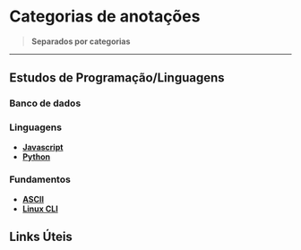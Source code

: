 <link rel="stylesheet" type="text/css" href="./CSS/dark-theme.css">

# Categorias de anotações 
>**Separados por categorias**

---
## Estudos de Programação/Linguagens
### Banco de dados

### Linguagens
- **[Javascript](./Linguagens/Javascript/Index.md)**
- **[Python](./Linguagens/Python/Index.md)**

### Fundamentos
- **[ASCII](./Linguagens/Fundamentos/ASCII.md)**
- **[Linux CLI](./Linguagens/LinuxCLI/Index.md)**
  
## Links Úteis

